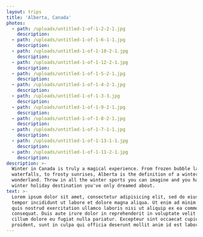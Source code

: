 ```yaml
---
layout: trips
title: 'Alberta, Canada'
photos:
  - path: /uploads/untitled-1-of-1-2-2-1.jpg
    description:
  - path: /uploads/untitled-1-of-1-6-1-1.jpg
    description:
  - path: /uploads/untitled-1-of-1-10-2-1.jpg
    description:
  - path: /uploads/untitled-1-of-1-12-2-1.jpg
    description:
  - path: /uploads/untitled-1-of-1-5-2-1.jpg
    description:
  - path: /uploads/untitled-1-of-1-4-2-1.jpg
    description:
  - path: /uploads/untitled-1-of-1-3-3.jpg
    description:
  - path: /uploads/untitled-1-of-1-9-2-1.jpg
    description:
  - path: /uploads/untitled-1-of-1-8-2-1.jpg
    description:
  - path: /uploads/untitled-1-of-1-7-1-1.jpg
    description:
  - path: /uploads/untitled-1-of-1-13-1-1.jpg
    description:
  - path: /uploads/untitled-1-of-1-11-2-1.jpg
    description:
description: >-
  Winter in Canada is truly a magical experience. From frozen bubble lakes and
  waterfalls, to frosty sunrises, Alberta is the definition of a winter
  wonderland. Throw in all the winter sports you can imagine and you have a
  winter holiday destination you've only dreamed about.
text: >-
  Lorem ipsum dolor sit amet, consectetur adipisicing elit, sed do eiusmod
  tempor incididunt ut labore et dolore magna aliqua. Ut enim ad minim veniam,
  quis nostrud exercitation ullamco laboris nisi ut aliquip ex ea commodo
  consequat. Duis aute irure dolor in reprehenderit in voluptate velit esse
  cillum dolore eu fugiat nulla pariatur. Excepteur sint occaecat cupidatat non
  proident, sunt in culpa qui officia deserunt mollit anim id est laborum.
---
```


